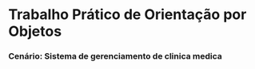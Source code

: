 # Trabalho Prático de Orientação por Objetos

### Cenário: Sistema de gerenciamento de clinica medica
